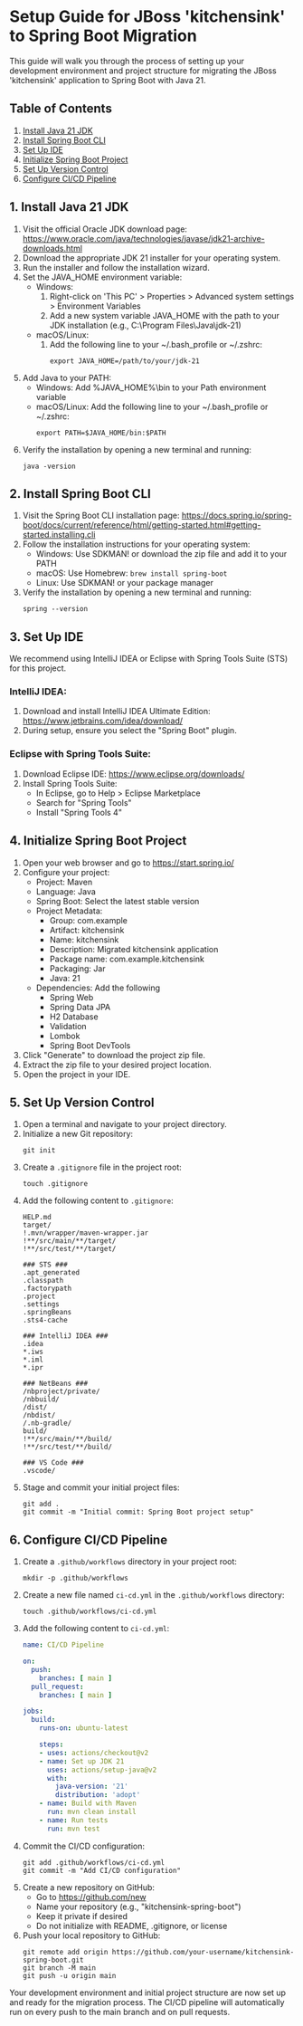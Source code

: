 
# Setup Guide for JBoss 'kitchensink' to Spring Boot Migration

This guide will walk you through the process of setting up your development environment and project structure for migrating the JBoss 'kitchensink' application to Spring Boot with Java 21.

## Table of Contents
1. [Install Java 21 JDK](#1-install-java-21-jdk)
2. [Install Spring Boot CLI](#2-install-spring-boot-cli)
3. [Set Up IDE](#3-set-up-ide)
4. [Initialize Spring Boot Project](#4-initialize-spring-boot-project)
5. [Set Up Version Control](#5-set-up-version-control)
6. [Configure CI/CD Pipeline](#6-configure-cicd-pipeline)

## 1. Install Java 21 JDK

1. Visit the official Oracle JDK download page: https://www.oracle.com/java/technologies/javase/jdk21-archive-downloads.html
2. Download the appropriate JDK 21 installer for your operating system.
3. Run the installer and follow the installation wizard.
4. Set the JAVA_HOME environment variable:
   - Windows: 
     1. Right-click on 'This PC' > Properties > Advanced system settings > Environment Variables
     2. Add a new system variable JAVA_HOME with the path to your JDK installation (e.g., C:\Program Files\Java\jdk-21)
   - macOS/Linux:
     1. Add the following line to your ~/.bash_profile or ~/.zshrc:
        ```
        export JAVA_HOME=/path/to/your/jdk-21
        ```
5. Add Java to your PATH:
   - Windows: Add %JAVA_HOME%\bin to your Path environment variable
   - macOS/Linux: Add the following line to your ~/.bash_profile or ~/.zshrc:
     ```
     export PATH=$JAVA_HOME/bin:$PATH
     ```
6. Verify the installation by opening a new terminal and running:
   ```
   java -version
   ```

## 2. Install Spring Boot CLI

1. Visit the Spring Boot CLI installation page: https://docs.spring.io/spring-boot/docs/current/reference/html/getting-started.html#getting-started.installing.cli
2. Follow the installation instructions for your operating system:
   - Windows: Use SDKMAN! or download the zip file and add it to your PATH
   - macOS: Use Homebrew: `brew install spring-boot`
   - Linux: Use SDKMAN! or your package manager
3. Verify the installation by opening a new terminal and running:
   ```
   spring --version
   ```

## 3. Set Up IDE

We recommend using IntelliJ IDEA or Eclipse with Spring Tools Suite (STS) for this project.

### IntelliJ IDEA:
1. Download and install IntelliJ IDEA Ultimate Edition: https://www.jetbrains.com/idea/download/
2. During setup, ensure you select the "Spring Boot" plugin.

### Eclipse with Spring Tools Suite:
1. Download Eclipse IDE: https://www.eclipse.org/downloads/
2. Install Spring Tools Suite:
   - In Eclipse, go to Help > Eclipse Marketplace
   - Search for "Spring Tools"
   - Install "Spring Tools 4"

## 4. Initialize Spring Boot Project

1. Open your web browser and go to https://start.spring.io/
2. Configure your project:
   - Project: Maven
   - Language: Java
   - Spring Boot: Select the latest stable version
   - Project Metadata:
     - Group: com.example
     - Artifact: kitchensink
     - Name: kitchensink
     - Description: Migrated kitchensink application
     - Package name: com.example.kitchensink
     - Packaging: Jar
     - Java: 21
   - Dependencies: Add the following
     - Spring Web
     - Spring Data JPA
     - H2 Database
     - Validation
     - Lombok
     - Spring Boot DevTools
3. Click "Generate" to download the project zip file.
4. Extract the zip file to your desired project location.
5. Open the project in your IDE.

## 5. Set Up Version Control

1. Open a terminal and navigate to your project directory.
2. Initialize a new Git repository:
   ```
   git init
   ```
3. Create a `.gitignore` file in the project root:
   ```
   touch .gitignore
   ```
4. Add the following content to `.gitignore`:
   ```
   HELP.md
   target/
   !.mvn/wrapper/maven-wrapper.jar
   !**/src/main/**/target/
   !**/src/test/**/target/

   ### STS ###
   .apt_generated
   .classpath
   .factorypath
   .project
   .settings
   .springBeans
   .sts4-cache

   ### IntelliJ IDEA ###
   .idea
   *.iws
   *.iml
   *.ipr

   ### NetBeans ###
   /nbproject/private/
   /nbbuild/
   /dist/
   /nbdist/
   /.nb-gradle/
   build/
   !**/src/main/**/build/
   !**/src/test/**/build/

   ### VS Code ###
   .vscode/
   ```
5. Stage and commit your initial project files:
   ```
   git add .
   git commit -m "Initial commit: Spring Boot project setup"
   ```

## 6. Configure CI/CD Pipeline

1. Create a `.github/workflows` directory in your project root:
   ```
   mkdir -p .github/workflows
   ```
2. Create a new file named `ci-cd.yml` in the `.github/workflows` directory:
   ```
   touch .github/workflows/ci-cd.yml
   ```
3. Add the following content to `ci-cd.yml`:
   ```yaml
   name: CI/CD Pipeline

   on:
     push:
       branches: [ main ]
     pull_request:
       branches: [ main ]

   jobs:
     build:
       runs-on: ubuntu-latest

       steps:
       - uses: actions/checkout@v2
       - name: Set up JDK 21
         uses: actions/setup-java@v2
         with:
           java-version: '21'
           distribution: 'adopt'
       - name: Build with Maven
         run: mvn clean install
       - name: Run tests
         run: mvn test
   ```
4. Commit the CI/CD configuration:
   ```
   git add .github/workflows/ci-cd.yml
   git commit -m "Add CI/CD configuration"
   ```
5. Create a new repository on GitHub:
   - Go to https://github.com/new
   - Name your repository (e.g., "kitchensink-spring-boot")
   - Keep it private if desired
   - Do not initialize with README, .gitignore, or license
6. Push your local repository to GitHub:
   ```
   git remote add origin https://github.com/your-username/kitchensink-spring-boot.git
   git branch -M main
   git push -u origin main
   ```

Your development environment and initial project structure are now set up and ready for the migration process. The CI/CD pipeline will automatically run on every push to the main branch and on pull requests.
